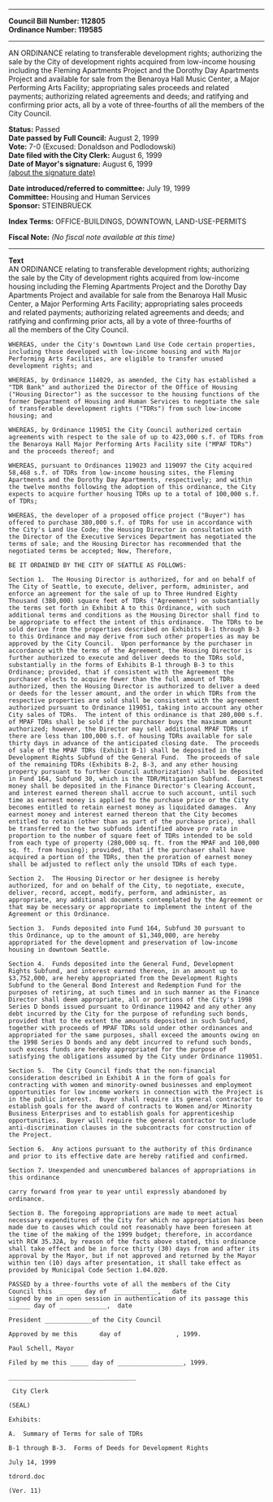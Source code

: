 * * * * *  
  
**Council Bill Number: [](#h0)[](#h2)112805**   
**Ordinance Number: 119585**  
  
* * * * *  
  
AN ORDINANCE relating to transferable development rights; authorizing the sale by the City of development rights acquired from low-income housing including the Fleming Apartments Project and the Dorothy Day Apartments Project and available for sale from the Benaroya Hall Music Center, a Major Performing Arts Facility; appropriating sales proceeds and related payments; authorizing related agreements and deeds; and ratifying and confirming prior acts, all by a vote of three-fourths of all the members of the City Council.  
  
**Status:** Passed   
**Date passed by Full Council:** August 2, 1999   
**Vote:** 7-0 (Excused: Donaldson and Podlodowski)   
**Date filed with the City Clerk:** August 6, 1999   
**Date of Mayor's signature:** August 6, 1999   
[(about the signature date)](/~public/approvaldate.htm)   
  
  
**Date introduced/referred to committee:** July 19, 1999   
**Committee:** Housing and Human Services   
**Sponsor:** STEINBRUECK   
  
**Index Terms:** OFFICE-BUILDINGS, DOWNTOWN, LAND-USE-PERMITS  
  
**Fiscal Note:** *(No fiscal note available at this time)*  
  
* * * * *  
  
**Text**  
    AN ORDINANCE relating to transferable development rights; authorizing  
    the sale by the City of development rights  acquired from low-income  
    housing including the Fleming Apartments Project and the Dorothy Day  
    Apartments Project and available for sale from the Benaroya Hall Music  
    Center, a Major Performing Arts Facility; appropriating sales proceeds  
    and related payments; authorizing related agreements and deeds; and  
    ratifying and confirming prior acts, all by a vote of three-fourths of  
    all the members of the City Council.  
  
    WHEREAS, under the City's Downtown Land Use Code certain properties,  
    including those developed with low-income housing and with Major  
    Performing Arts Facilities, are eligible to transfer unused  
    development rights; and  
  
    WHEREAS, by Ordinance 114029, as amended, the City has established a  
    "TDR Bank" and authorized the Director of the Office of Housing  
    ("Housing Director") as the successor to the housing functions of the  
    former Department of Housing and Human Services to negotiate the sale  
    of transferable development rights ("TDRs") from such low-income  
    housing; and  
  
    WHEREAS, by Ordinance 119051 the City Council authorized certain  
    agreements with respect to the sale of up to 423,000 s.f. of TDRs from  
    the Benaroya Hall Major Performing Arts Facility site ("MPAF TDRs")  
    and the proceeds thereof; and  
  
    WHEREAS, pursuant to Ordinances 119023 and 119097 the City acquired  
    58,468 s.f. of TDRs from low-income housing sites, the Fleming  
    Apartments and the Dorothy Day Apartments, respectively; and within  
    the twelve months following the adoption of this ordinance, the City  
    expects to acquire further housing TDRs up to a total of 100,000 s.f.  
    of TDRs;  
  
    WHEREAS, the developer of a proposed office project ("Buyer") has  
    offered to purchase 380,000 s.f. of TDRs for use in accordance with  
    the City's Land Use Code; the Housing Director in consultation with  
    the Director of the Executive Services Department has negotiated the  
    terms of sale; and the Housing Director has recommended that the  
    negotiated terms be accepted; Now, Therefore,  
  
    BE IT ORDAINED BY THE CITY OF SEATTLE AS FOLLOWS:  
  
    Section 1.  The Housing Director is authorized, for and on behalf of  
    The City of Seattle, to execute, deliver, perform, administer, and  
    enforce an agreement for the sale of up to Three Hundred Eighty  
    Thousand (380,000) square feet of TDRs ("Agreement") on substantially  
    the terms set forth in Exhibit A to this Ordinance, with such  
    additional terms and conditions as the Housing Director shall find to  
    be appropriate to effect the intent of this ordinance.  The TDRs to be  
    sold derive from the properties described on Exhibits B-1 through B-3  
    to this Ordinance and may derive from such other properties as may be  
    approved by the City Council.  Upon performance by the purchaser in  
    accordance with the terms of the Agreement, the Housing Director is  
    further authorized to execute and deliver deeds to the TDRs sold,  
    substantially in the forms of Exhibits B-1 through B-3 to this  
    Ordinance; provided, that if consistent with the Agreement the  
    purchaser elects to acquire fewer than the full amount of TDRs  
    authorized, then the Housing Director is authorized to deliver a deed  
    or deeds for the lesser amount, and the order in which TDRs from the  
    respective properties are sold shall be consistent with the agreement  
    authorized pursuant to Ordinance 119051, taking into account any other  
    City sales of TDRs.  The intent of this ordinance is that 280,000 s.f.  
    of MPAF TDRs shall be sold if the purchaser buys the maximum amount  
    authorized; however, the Director may sell additional MPAF TDRs if  
    there are less than 100,000 s.f. of housing TDRs available for sale  
    thirty days in advance of the anticipated closing date.  The proceeds  
    of sale of the MPAF TDRs (Exhibit B-1) shall be deposited in the  
    Development Rights Subfund of the General Fund.  The proceeds of sale  
    of the remaining TDRs (Exhibits B-2, B-3, and any other housing  
    property pursuant to further Council authorization) shall be deposited  
    in Fund 164, Subfund 30, which is the TDR/Mitigation Subfund.  Earnest  
    money shall be deposited in the Finance Director's Clearing Account,  
    and interest earned thereon shall accrue to such account, until such  
    time as earnest money is applied to the purchase price or the City  
    becomes entitled to retain earnest money as liquidated damages.  Any  
    earnest money and interest earned thereon that the City becomes  
    entitled to retain (other than as part of the purchase price), shall  
    be transferred to the two subfunds identified above pro rata in  
    proportion to the number of square feet of TDRs intended to be sold  
    from each type of property (280,000 sq. ft. from the MPAF and 100,000  
    sq. ft. from housing); provided, that if the purchaser shall have  
    acquired a portion of the TDRs, then the proration of earnest money  
    shall be adjusted to reflect only the unsold TDRs of each type.  
  
    Section 2.  The Housing Director or her designee is hereby  
    authorized, for and on behalf of the City, to negotiate, execute,  
    deliver, record, accept, modify, perform, and administer, as  
    appropriate, any additional documents contemplated by the Agreement or  
    that may be necessary or appropriate to implement the intent of the  
    Agreement or this Ordinance.  
  
    Section 3.  Funds deposited into Fund 164, Subfund 30 pursuant to  
    this Ordinance, up to the amount of $1,340,000, are hereby  
    appropriated for the development and preservation of low-income  
    housing in downtown Seattle.  
  
    Section 4.  Funds deposited into the General Fund, Development  
    Rights Subfund, and interest earned thereon, in an amount up to  
    $3,752,000, are hereby appropriated from the Development Rights  
    Subfund to the General Bond Interest and Redemption Fund for the  
    purposes of retiring, at such times and in such manner as the Finance  
    Director shall deem appropriate, all or portions of the City's 1998  
    Series D bonds issued pursuant to Ordinance 119042 and any other any  
    debt incurred by the City for the purpose of refunding such bonds,  
    provided that to the extent the amounts deposited in such Subfund,  
    together with proceeds of MPAF TDRs sold under other ordinances and  
    appropriated for the same purposes, shall exceed the amounts owing on  
    the 1998 Series D bonds and any debt incurred to refund such bonds,  
    such excess funds are hereby appropriated for the purpose of  
    satisfying the obligations assumed by the City under Ordinance 119051.  
  
    Section 5.  The City Council finds that the non-financial  
    consideration described in Exhibit A in the form of goals for  
    contracting with women and minority-owned businesses and employment  
    opportunities for low income workers in connection with the Project is  
    in the public interest.  Buyer shall require its general contractor to  
    establish goals for the award of contracts to Women and/or Minority  
    Business Enterprises and to establish goals for apprenticeship  
    opportunities.  Buyer will require the general contractor to include  
    anti-discrimination clauses in the subcontracts for construction of  
    the Project.  
  
    Section 6.  Any actions pursuant to the authority of this Ordinance  
    and prior to its effective date are hereby ratified and confirmed.  
  
    Section 7. Unexpended and unencumbered balances of appropriations in  
    this ordinance  
  
    carry forward from year to year until expressly abandoned by  
    ordinance.  
  
    Section 8. The foregoing appropriations are made to meet actual  
    necessary expenditures of the City for which no appropriation has been  
    made due to causes which could not reasonably have been foreseen at  
    the time of the making of the 1999 budget; therefore, in accordance  
    with RCW 35.32A, by reason of the facts above stated, this ordinance  
    shall take effect and be in force thirty (30) days from and after its  
    approval by the Mayor, but if not approved and returned by the Mayor  
    within ten (10) days after presentation, it shall take effect as  
    provided by Municipal Code Section 1.04.020.  
  
    PASSED by a three-fourths vote of all the members of the City  
    Council this  ______ day of  ____________,   date  
    signed by me in open session in authentication of its passage this  
    ______ day of _____________,  date  
  
    President _____________of the City Council  
  
    Approved by me this      day of               , 1999.  
  
    Paul Schell, Mayor  
  
    Filed by me this _____ day of __________________, 1999.  
  
    ___________________________________  
  
     City Clerk  
  
    (SEAL)  
  
    Exhibits:  
  
    A.  Summary of Terms for sale of TDRs  
  
    B-1 through B-3.  Forms of Deeds for Development Rights  
  
    July 14, 1999  
  
    tdrord.doc  
  
    (Ver. 11)  
